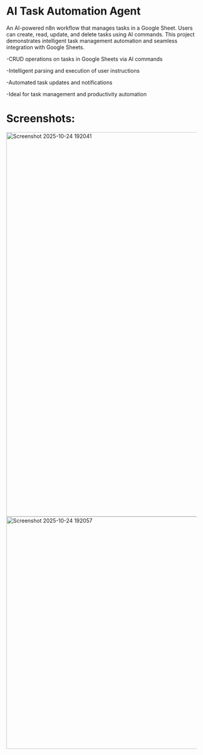 # AI Task Automation Agent
An AI-powered n8n workflow that manages tasks in a Google Sheet. Users can create, read, update, and delete tasks using AI commands. This project demonstrates intelligent task management automation and seamless integration with Google Sheets.

-CRUD operations on tasks in Google Sheets via AI commands

-Intelligent parsing and execution of user instructions

-Automated task updates and notifications

-Ideal for task management and productivity automation

# Screenshots:
<img width="1919" height="1016" alt="Screenshot 2025-10-24 192041" src="https://github.com/user-attachments/assets/9460ca68-5c4d-46ef-a68d-23c966cb761b" />
<img width="1919" height="614" alt="Screenshot 2025-10-24 192057" src="https://github.com/user-attachments/assets/77520c43-33cb-4e31-967b-83c8018e2ab7" />
